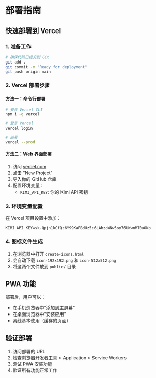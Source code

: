 # 部署指南

## 快速部署到 Vercel

### 1. 准备工作
```bash
# 确保代码已提交到 Git
git add .
git commit -m "Ready for deployment"
git push origin main
```

### 2. Vercel 部署步骤

#### 方法一：命令行部署
```bash
# 安装 Vercel CLI
npm i -g vercel

# 登录 Vercel
vercel login

# 部署
vercel --prod
```

#### 方法二：Web 界面部署
1. 访问 [vercel.com](https://vercel.com)
2. 点击 "New Project"
3. 导入你的 GitHub 仓库
4. 配置环境变量：
   - `KIMI_API_KEY`: 你的 Kimi API 密钥

### 3. 环境变量配置
在 Vercel 项目设置中添加：
```
KIMI_API_KEY=sk-Qpjn1kCfQc6Y99KaFBdUz5c6LAhzoWNw5oy76UKwnMT0uOKo
```

### 4. 图标文件生成
1. 在浏览器中打开 `create-icons.html`
2. 会自动下载 `icon-192x192.png` 和 `icon-512x512.png`
3. 将这两个文件放到 `public/` 目录

## PWA 功能

部署后，用户可以：
- 在手机浏览器中"添加到主屏幕"
- 在桌面浏览器中"安装应用"
- 离线基本使用（缓存的页面）

## 验证部署

1. 访问部署的 URL
2. 检查浏览器开发者工具 > Application > Service Workers
3. 测试 PWA 安装功能
4. 验证所有功能正常工作